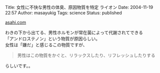Title: 女性に不快な男性の体臭、原因物質を特定 ライオン
Date: 2004-11-19 22:57
Author: masayukig
Tags: science
Status: published

[asahi.com](http://www.asahi.com/science/update/1118/001.html?2004)

わきの下から出てる、男性ホルモンが常在菌によって代謝されてできる  
「アンドロステノン」という物質が原因らしい。  
女性は「嫌だ」と感じるこの物質ですが、  

> 男性はこの物質をかぐと、リラックスしたり、リフレッシュしたりする

らしいです。。
